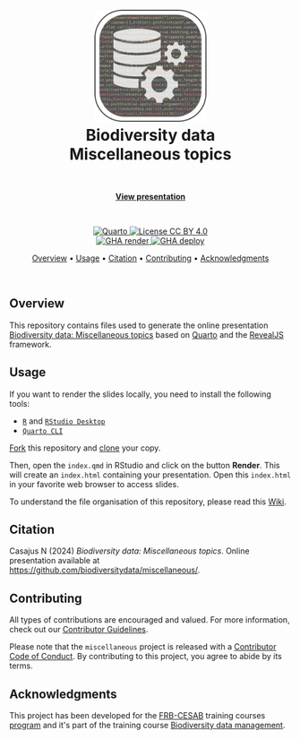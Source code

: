 <!-- Logo & Title -->

<h1 align="center">
  <br>
  <img src="images/readme/logo-readme.png" alt="Logo" width="200">
  <br>
  Biodiversity data
  <br>
  Miscellaneous topics
  <br>
</h1>


<!-- View presentation -->

<br>
<p align="center">
  <a href="https://biodiversitydata.github.io/miscellaneous" target="_blank"><b>View presentation</b></a>
</p>
<br>


<!-- Badges -->

<p align="center">

  <!-- Quarto -->
  <a href="https://quarto.org/">
    <img src="https://img.shields.io/badge/Made%20with-Quarto-blue.svg" alt="Quarto">
  </a>
  
  <!-- License -->
  <a href="https://choosealicense.com/licenses/cc-by-4.0/">
    <img src="https://img.shields.io/badge/License-CC%20BY%204.0-green.svg" alt="License CC BY 4.0">
  </a>
  
  <br/>
  
  <!-- Quarto render -->
  <a href="https://github.com/biodiversitydata/miscellaneous/actions/workflows/quarto-render.yml">
    <img src="https://github.com/biodiversitydata/miscellaneous/actions/workflows/quarto-render.yml/badge.svg" alt="GHA render">
  </a>
  
  <!-- GitHub deployment -->
  <a href="https://github.com/biodiversitydata/miscellaneous/actions/workflows/pages/pages-build-deployment">
    <img src="https://github.com/biodiversitydata/miscellaneous/actions/workflows/pages/pages-build-deployment/badge.svg" alt="GHA deploy">
  </a>
</p>


<!-- Table of content -->

<p align="center">
  <a href="#overview">Overview</a> •
  <a href="#usage">Usage</a> •
  <a href="#citation">Citation</a> •
  <a href="#contributing">Contributing</a> •
  <a href="#acknowledgments">Acknowledgments</a>
</p>

<br>


## Overview

This repository contains files used to generate the online presentation [Biodiversity data: Miscellaneous topics](https://biodiversitydata.github.io/miscellaneous) based on [Quarto](https://quarto.org/) and the [RevealJS](https://quarto.org/docs/presentations/revealjs/) framework.


## Usage

If you want to render the slides locally, you need to install the following tools:

- [`R`](https://cran.r-project.org/) and [`RStudio Desktop`](https://posit.co/download/rstudio-desktop/)
- [`Quarto CLI`](https://quarto.org/docs/get-started/)

[Fork](https://docs.github.com/en/pull-requests/collaborating-with-pull-requests/working-with-forks/fork-a-repo) this repository and [clone](https://docs.github.com/en/repositories/creating-and-managing-repositories/cloning-a-repository) your copy.

Then, open the `index.qmd` in RStudio and click on the button **Render**. This will create an `index.html` containing your presentation. Open this `index.html` in your favorite web browser to access slides.

To understand the file organisation of this repository, please read this [Wiki](https://github.com/biodiversitydata/miscellaneous/wiki).


## Citation

Casajus N (2024) _Biodiversity data: Miscellaneous topics_. Online presentation available at <https://github.com/biodiversitydata/miscellaneous/>.


## Contributing

All types of contributions are encouraged and valued. For more information, check out our [Contributor Guidelines](https://github.com/biodiversitydata/miscellaneous/blob/main/CONTRIBUTING.md).

Please note that the `miscellaneous` project is released with a [Contributor Code of Conduct](https://contributor-covenant.org/version/2/1/CODE_OF_CONDUCT.html). By contributing to this project, you agree to abide by its terms.


## Acknowledgments

This project has been developed for the [FRB-CESAB](https://www.fondationbiodiversite.fr/en/about-the-foundation/le-cesab/) training courses [program](https://frbcesab.github.io/content/courses.html) and it's part of the training course [Biodiversity data management](https://biodiversitydata.github.io).
